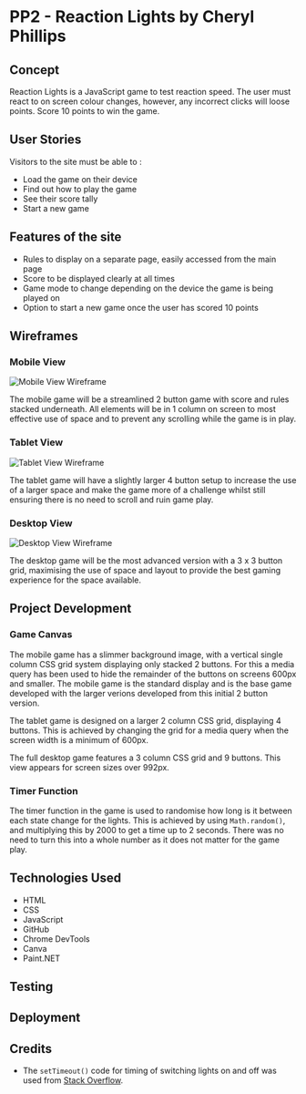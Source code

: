 # PP2 - Reaction Lights by Cheryl Phillips 

## Concept
Reaction Lights is a JavaScript game to test reaction speed. The user must react to on screen colour changes, however, any incorrect clicks will loose points. Score 10 points to win the game. 

## User Stories
Visitors to the site must be able to :
* Load the game on their device
* Find out how to play the game
* See their score tally
* Start a new game

## Features of the site
* Rules to display on a separate page, easily accessed from the main page
* Score to be displayed clearly at all times
* Game mode to change depending on the device the game is being played on
* Option to start a new game once the user has scored 10 points

## Wireframes

### Mobile View
![Mobile View Wireframe](assets/documentation/wireframes/mobile_view.png)

The mobile game will be a streamlined 2 button game with score and rules stacked underneath. All elements will be in 1 column on screen to most effective use of space and to prevent any scrolling while the game is in play.

### Tablet View
![Tablet View Wireframe](assets/documentation/wireframes/tablet_view.png)

The tablet game will have a slightly larger 4 button setup to increase the use of a larger space and make the game more of a challenge whilst still ensuring there is no need to scroll and ruin game play. 

### Desktop View

![Desktop View Wireframe](assets/documentation/wireframes/desktop_view.png)

The desktop game will be the most advanced version with a 3 x 3 button grid, maximising the use of space and layout to provide the best gaming experience for the space available. 

## Project Development

### Game Canvas

The mobile game has a slimmer background image, with a vertical single column CSS grid system displaying only stacked 2 buttons. For this a media query has been used to hide the remainder of the buttons on screens 600px and smaller. The mobile game is the standard display and is the base game developed with the larger verions developed from this initial 2 button version. 

The tablet game is designed on a larger 2 column CSS grid, displaying 4 buttons. This is achieved by changing the grid for a media query when the screen width is a minimum of 600px. 

The full desktop game features a 3 column CSS grid and 9 buttons. This view appears for screen sizes over 992px. 

### Timer Function

The timer function in the game is used to randomise how long is it between each state change for the lights. This is achieved by using `Math.random()`, and multiplying this by 2000 to get a time up to 2 seconds. There was no need to turn this into a whole number as it does not matter for the game play. 
## Technologies Used

* HTML
* CSS
* JavaScript
* GitHub
* Chrome DevTools
* Canva
* Paint.NET
## Testing

## Deployment

## Credits

* The `setTimeout()` code for timing of switching lights on and off was used from [Stack Overflow](https://stackoverflow.com/questions/17883692/how-to-set-time-delay-in-javascript).

